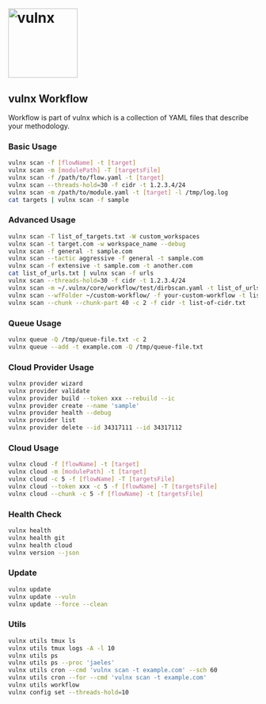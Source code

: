 # <img alt="vulnx" src="https://raw.githubusercontent.com/whoamikiddie/assets/main/logo-transparent.png" height="140" />

## vulnx Workflow

Workflow is part of vulnx which is a collection of YAML files that describe your methodology.


### Basic Usage

```bash
vulnx scan -f [flowName] -t [target]
vulnx scan -m [modulePath] -T [targetsFile]
vulnx scan -f /path/to/flow.yaml -t [target]
vulnx scan --threads-hold=30 -f cidr -t 1.2.3.4/24
vulnx scan -m /path/to/module.yaml -t [target] -l /tmp/log.log
cat targets | vulnx scan -f sample
```

### Advanced Usage

```bash
vulnx scan -T list_of_targets.txt -W custom_workspaces
vulnx scan -t target.com -w workspace_name --debug
vulnx scan -f general -t sample.com
vulnx scan --tactic aggressive -f general -t sample.com
vulnx scan -f extensive -t sample.com -t another.com
cat list_of_urls.txt | vulnx scan -f urls
vulnx scan --threads-hold=30 -f cidr -t 1.2.3.4/24
vulnx scan -m ~/.vulnx/core/workflow/test/dirbscan.yaml -t list_of_urls.txt
vulnx scan --wfFolder ~/custom-workflow/ -f your-custom-workflow -t list_of_urls.txt
vulnx scan --chunk --chunk-part 40 -c 2 -f cidr -t list-of-cidr.txt
```

### Queue Usage

```bash
vulnx queue -Q /tmp/queue-file.txt -c 2
vulnx queue --add -t example.com -Q /tmp/queue-file.txt
```

### Cloud Provider Usage

```bash
vulnx provider wizard
vulnx provider validate
vulnx provider build --token xxx --rebuild --ic
vulnx provider create --name 'sample'
vulnx provider health --debug
vulnx provider list
vulnx provider delete --id 34317111 --id 34317112
```

### Cloud Usage

```bash
vulnx cloud -f [flowName] -t [target]
vulnx cloud -m [modulePath] -t [target]
vulnx cloud -c 5 -f [flowName] -T [targetsFile]
vulnx cloud --token xxx -c 5 -f [flowName] -T [targetsFile]
vulnx cloud --chunk -c 5 -f [flowName] -t [targetsFile]
```

### Health Check

```bash
vulnx health
vulnx health git
vulnx health cloud
vulnx version --json
```

### Update

```bash
vulnx update
vulnx update --vuln
vulnx update --force --clean
```

### Utils

```bash
vulnx utils tmux ls
vulnx utils tmux logs -A -l 10
vulnx utils ps
vulnx utils ps --proc 'jaeles'
vulnx utils cron --cmd 'vulnx scan -t example.com' --sch 60
vulnx utils cron --for --cmd 'vulnx scan -t example.com'
vulnx utils workflow
vulnx config set --threads-hold=10
```


